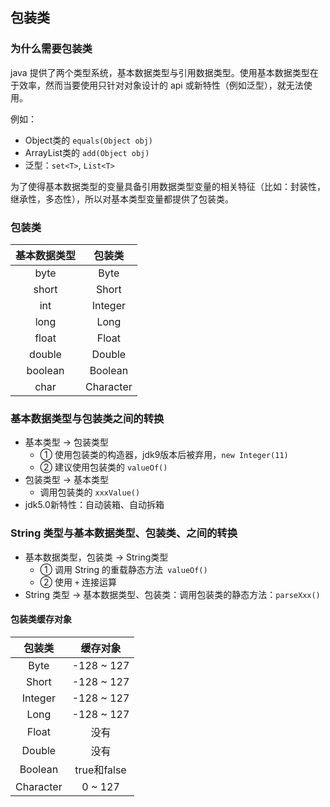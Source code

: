 ## 包装类

### 为什么需要包装类

java 提供了两个类型系统，基本数据类型与引用数据类型。使用基本数据类型在于效率，然而当要使用只针对对象设计的 api
或新特性（例如泛型），就无法使用。

例如：

* Object类的 `equals(Object obj)`
* ArrayList类的 `add(Object obj)`
* 泛型：`set<T>`, `List<T>`

为了使得基本数据类型的变量具备引用数据类型变量的相关特征（比如：封装性，继承性，多态性），所以对基本类型变量都提供了包装类。

### 包装类

| 基本数据类型  |    包装类    |
|:-------:|:---------:|
|  byte   |   Byte    |
|  short  |   Short   |
|   int   |  Integer  |
|  long   |   Long    |
|  float  |   Float   |
| double  |  Double   |
| boolean |  Boolean  |
|  char   | Character |

### 基本数据类型与包装类之间的转换

* 基本类型 -> 包装类型
    * ① 使用包装类的构造器，jdk9版本后被弃用，`new Integer(11)`
    * ② 建议使用包装类的 `valueOf()`
* 包装类型 -> 基本类型
    * 调用包装类的 `xxxValue()`
* jdk5.0新特性：自动装箱、自动拆箱

### String 类型与基本数据类型、包装类、之间的转换

* 基本数据类型，包装类 -> String类型
    * ① 调用 String 的重载静态方法` valueOf()`
    * ② 使用 `+` 连接运算
* String 类型 -> 基本数据类型、包装类：调用包装类的静态方法：`parseXxx()`

#### 包装类缓存对象

|    包装类    |    缓存对象    |
|:---------:|:----------:|
|   Byte    | -128 ~ 127 |
|   Short   | -128 ~ 127 |
|  Integer  | -128 ~ 127 |
|   Long    | -128 ~ 127 |
|   Float   |     没有     |
|  Double   |     没有     |
|  Boolean  | true和false |
| Character |  0 ~ 127   |





